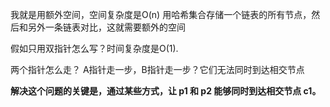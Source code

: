 我就是用额外空间，空间复杂度是O(n)
用哈希集合存储一个链表的所有节点，然后和另外一条链表对比，这就需要额外的空间

假如只用双指针怎么写？时间复杂度是O(1).

两个指针怎么走？
A指针走一步，B指针走一步？它们无法同时到达相交节点

**解决这个问题的关键是，通过某些方式，让 p1 和 p2 能够同时到达相交节点 c1。**